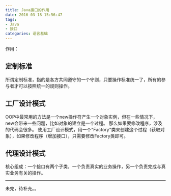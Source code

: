 ```yaml
---
title: Java接口的作用
date: 2016-03-18 15:56:47
tags:
- Java
- 接口
categories: 语言基础
---
```


作用：

## 定制标准
所谓定制标准，指的是各方共同遵守的一个守则，只要操作标准统一了，所有的参与者才可以按照统一的规则操作。
## 工厂设计模式
OOP中最常用的方法是一个new操作符产生一个对象实例，但在一些情况下，new会带来一些问题，比如对象的建立是一个过程。
那么如果要修改程序，涉及的代码会很多。
使用工厂设计模式，用一个"Factory"类来创建这个过程（获取对象），如果修改程序（增加接口），只需要修改Factory类即可。

## 代理设计模式
核心组成：一个接口有两个子类，一个负责真实的业务操作，另一个负责完成与真实业务有关的操作。

----

未完，待补充。。